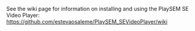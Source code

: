 See the wiki page for information on installing and using the PlaySEM SE Video Player: https://github.com/estevaosaleme/PlaySEM_SEVideoPlayer/wiki
